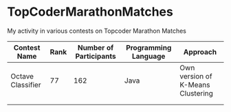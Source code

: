 # TopCoderMarathonMatches
My activity in various contests on Topcoder Marathon Matches

| Contest Name      | Rank | Number of Participants | Programming Language | Approach                           |
|-------------------|------|------------------------|----------------------|------------------------------------|
| Octave Classifier | 77   | 162                    | Java                 | Own version of  K-Means Clustering |
|                   |      |                        |                      |                                    |
|                   |      |                        |                      |                                    |
